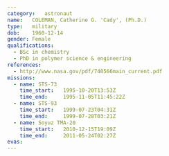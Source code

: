```yaml
---
category:	astronaut
name:	COLEMAN, Catherine G. 'Cady', (Ph.D.)
type:	military
dob:	1960-12-14
gender:	Female
qualifications:
  - BSc in chemistry
  - PhD in polymer science & engineering
references:
  - http://www.nasa.gov/pdf/740566main_current.pdf
missions:
  - name: STS-73
    time_start:   1995-10-20T13:53Z
    time_end:     1995-11-05T11:45:22Z
  - name: STS-93
    time_start:   1999-07-23T04:31Z
    time_end:     1999-07-28T03:21Z
  - name: Soyuz TMA-20
    time_start:   2010-12-15T19:09Z
    time_end:     2011-05-24T02:27Z
evas:
---
```


